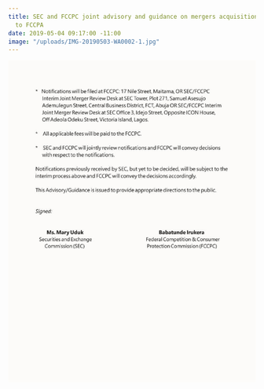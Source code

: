 ```yaml
---
title: SEC and FCCPC joint advisory and guidance on mergers acquisitions and pursuant
  to FCCPA
date: 2019-05-04 09:17:00 -11:00
image: "/uploads/IMG-20190503-WA0002-1.jpg"
---
```


![IMG-20190503-WA0003-2fa84a.jpg](/uploads/IMG-20190503-WA0003-2fa84a.jpg)